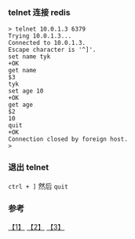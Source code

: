 ### telnet 连接 redis

``` shell
> telnet 10.0.1.3 6379
Trying 10.0.1.3...
Connected to 10.0.1.3.
Escape character is '^]'.
set name tyk
+OK
get name
$3
tyk
set age 10
+OK
get age
$2
10
quit
+OK
Connection closed by foreign host.
>
```

### 退出 telnet
`ctrl + ]` 然后 `quit`


### 参考
[【1】](http://www.cnblogs.com/peida/archive/2013/03/13/2956992.html) [【2】](http://www.cnblogs.com/kuailewangzi1212/archive/2006/11/29/576986.html) [【3】](http://wangyifeng.blog.51cto.com/2144905/398950)
